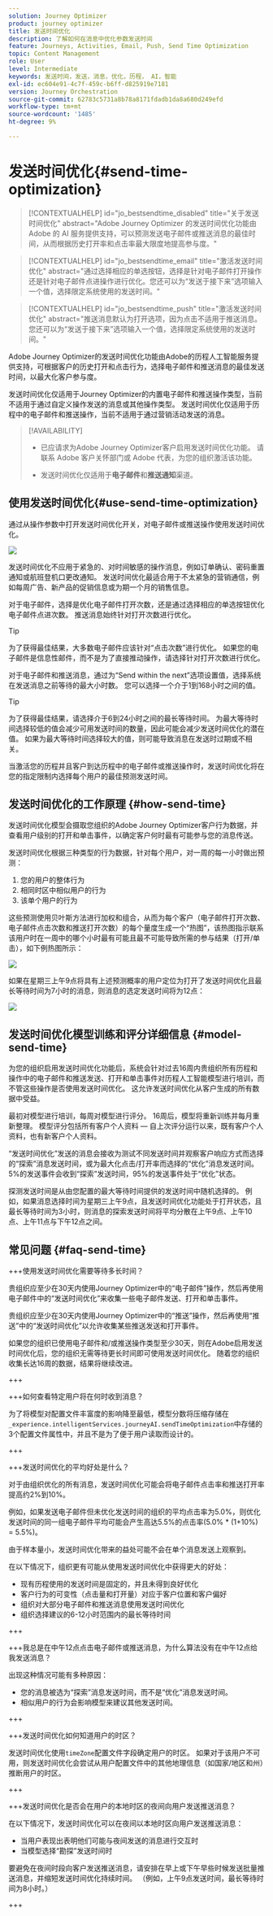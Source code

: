 ```yaml
---
solution: Journey Optimizer
product: journey optimizer
title: 发送时间优化
description: 了解如何在消息中优化参数发送时间
feature: Journeys, Activities, Email, Push, Send Time Optimization
topic: Content Management
role: User
level: Intermediate
keywords: 发送时间，发送，消息，优化，历程， AI，智能
exl-id: ec604e91-4c7f-459c-b6ff-d825919e7181
version: Journey Orchestration
source-git-commit: 62783c5731a8b78a8171fdadb1da8a680d249efd
workflow-type: tm+mt
source-wordcount: '1485'
ht-degree: 9%

---
```


# 发送时间优化{#send-time-optimization}

>[!CONTEXTUALHELP]
>id="jo_bestsendtime_disabled"
>title="关于发送时间优化"
>abstract="Adobe Journey Optimizer 的发送时间优化功能由 Adobe 的 AI 服务提供支持，可以预测发送电子邮件或推送消息的最佳时间，从而根据历史打开率和点击率最大限度地提高参与度。"

>[!CONTEXTUALHELP]
>id="jo_bestsendtime_email"
>title="激活发送时间优化"
>abstract="通过选择相应的单选按钮，选择是针对电子邮件打开操作还是针对电子邮件点进操作进行优化。您还可以为“发送于接下来”选项输入一个值，选择限定系统使用的发送时间。"

>[!CONTEXTUALHELP]
>id="jo_bestsendtime_push"
>title="激活发送时间优化"
>abstract="推送消息默认为打开选项，因为点击不适用于推送消息。您还可以为“发送于接下来”选项输入一个值，选择限定系统使用的发送时间。"

Adobe Journey Optimizer的发送时间优化功能由Adobe的历程人工智能服务提供支持，可根据客户的历史打开和点击行为，选择电子邮件和推送消息的最佳发送时间，以最大化客户参与度。

发送时间优化仅适用于Journey Optimizer的内置电子邮件和推送操作类型，当前不适用于通过自定义操作发送的消息或其他操作类型。 发送时间优化仅适用于历程中的电子邮件和推送操作，当前不适用于通过营销活动发送的消息。

>[!AVAILABILITY]
>
>* 已应请求为Adobe Journey Optimizer客户启用发送时间优化功能。 请联系 Adobe 客户关怀部门或 Adobe 代表，为您的组织激活该功能。
>
>* 发送时间优化仅适用于&#x200B;**电子邮件**&#x200B;和&#x200B;**推送通知**&#x200B;渠道。
>

## 使用发送时间优化{#use-send-time-optimization}

通过从操作参数中打开发送时间优化开关，对电子邮件或推送操作使用发送时间优化。

![](assets/jo-message5.png)

发送时间优化不应用于紧急的、对时间敏感的操作消息，例如订单确认、密码重置通知或航班登机口更改通知。 发送时间优化最适合用于不太紧急的营销通信，例如每周广告、新产品的促销信息或为期一个月的销售信息。

对于电子邮件，选择是优化电子邮件打开次数，还是通过选择相应的单选按钮优化电子邮件点进次数。 推送消息始终针对打开次数进行优化。

>[!TIP]
>
>为了获得最佳结果，大多数电子邮件应该针对“点击次数”进行优化。 如果您的电子邮件是信息性邮件，而不是为了直接推动操作，请选择针对打开次数进行优化。

对于电子邮件和推送消息，通过为“Send within the next”选项设置值，选择系统在发送消息之前等待的最大小时数。 您可以选择一个介于1到168小时之间的值。

>[!TIP]
>
>为了获得最佳结果，请选择介于6到24小时之间的最长等待时间。 为最大等待时间选择较低的值会减少可用发送时间的数量，因此可能会减少发送时间优化的潜在值。 如果为最大等待时间选择较大的值，则可能导致消息在发送时过期或不相关。

当激活您的历程并且客户到达历程中的电子邮件或推送操作时，发送时间优化将在您的指定限制内选择每个用户的最佳预测发送时间。


## 发送时间优化的工作原理 {#how-send-time}

发送时间优化模型会摄取您组织的Adobe Journey Optimizer客户行为数据，并查看用户级别的打开和单击事件，以确定客户何时最有可能参与您的消息传送。

发送时间优化根据三种类型的行为数据，针对每个用户，对一周的每一小时做出预测：

1. 您的用户的整体行为
1. 相同时区中相似用户的行为
1. 该单个用户的行为

这些预测使用贝叶斯方法进行加权和组合，从而为每个客户（电子邮件打开次数、电子邮件点击次数和推送打开次数）的每个量度生成一个“热图”，该热图指示联系该用户时在一周中的哪个小时最有可能且最不可能导致所需的参与结果（打开/单击），如下例热图所示：

![](assets/heatmap-1.png)

如果在星期三上午9点将具有上述预测概率的用户定位为打开了发送时间优化且最长等待时间为7小时的消息，则消息的选定发送时间将为12点：

![](assets/heatmap-2.png)

## 发送时间优化模型训练和评分详细信息  {#model-send-time}

为您的组织启用发送时间优化功能后，系统会针对过去16周内贵组织所有历程和操作中的电子邮件和推送发送、打开和单击事件对历程人工智能模型进行培训，而不管这些操作是否使用发送时间优化。 这允许发送时间优化从客户生成的所有数据中受益。

最初对模型进行培训，每周对模型进行评分。 16周后，模型将重新训练并每月重新整理。 模型评分包括所有客户个人资料 — 自上次评分运行以来，既有客户个人资料，也有新客户个人资料。

“发送时间优化”发送的消息会接收为测试不同发送时间并观察客户响应方式而选择的“探索”消息发送时间，或为最大化点击/打开率而选择的“优化”消息发送时间。 5%的发送事件会收到“探索”发送时间，95%的发送事件处于“优化”状态。

探测发送时间是从由您配置的最大等待时间提供的发送时间中随机选择的。 例如，如果消息选择时间为星期三上午9点，且发送时间优化功能处于打开状态，且最长等待时间为3小时，则消息的探索发送时间将平均分散在上午9点、上午10点、上午11点与下午12点之间。


## 常见问题 {#faq-send-time}

+++使用发送时间优化需要等待多长时间？

贵组织应至少在30天内使用Journey Optimizer中的“电子邮件”操作，然后再使用电子邮件中的“发送时间优化”来收集一些电子邮件发送、打开和单击事件。

贵组织应至少在30天内使用Journey Optimizer中的“推送”操作，然后再使用“推送”中的“发送时间优化”以允许收集某些推送发送和打开事件。

如果您的组织已使用电子邮件和/或推送操作类型至少30天，则在Adobe启用发送时间优化后，您的组织无需等待更长时间即可使用发送时间优化。 随着您的组织收集长达16周的数据，结果将继续改进。

+++

+++如何查看特定用户将在何时收到消息？

为了将模型对配置文件丰富度的影响降至最低，模型分数将压缩存储在`_experience.intelligentServices.journeyAI.sendTimeOptimization`中存储的3个配置文件属性中，并且不是为了便于用户读取而设计的。

+++


+++发送时间优化的平均好处是什么？

对于由组织优化的所有消息，发送时间优化可能会将电子邮件点击率和推送打开率提高约2%到10%。

例如，如果发送电子邮件但未优化发送时间的组织的平均点击率为5.0%，则优化发送时间的同一组电子邮件平均可能会产生高达5.5%的点击率(5.0% * (1+10%) = 5.5%)。

由于样本量小，发送时间优化带来的益处可能不会在单个消息发送上观察到。

在以下情况下，组织更有可能从使用发送时间优化中获得更大的好处：

* 现有历程使用的发送时间是固定的，并且未得到良好优化
* 客户行为的可变性（点击量和打开量）对应于客户位置和客户偏好
* 组织对大部分电子邮件和推送消息使用发送时间优化
* 组织选择建议的6-12小时范围内的最长等待时间

+++

+++我总是在中午12点点击电子邮件或推送消息，为什么算法没有在中午12点给我发送消息？


出现这种情况可能有多种原因：

* 您的消息被选为“探索”消息发送时间，而不是“优化”消息发送时间。
* 相似用户的行为会影响模型来建议其他发送时间。

+++

+++发送时间优化如何知道用户的时区？

发送时间优化使用`timeZone`配置文件字段确定用户的时区。 如果对于该用户不可用，则发送时间优化会尝试从用户配置文件中的其他地理信息（如国家/地区和州）推断用户的时区。

+++


+++发送时间优化是否会在用户的本地时区的夜间向用户发送推送消息？

在以下情况下，发送时间优化可以在夜间以本地时区向用户发送推送消息：

* 当用户表现出表明他们可能与夜间发送的消息进行交互时
* 当模型选择“勘探”发送时间时

要避免在夜间时段向客户发送推送消息，请安排在早上或下午早些时候发送批量推送消息，并缩短发送时间优化持续时间。 （例如，上午9点发送时间，最长等待时间为8小时。）

+++




